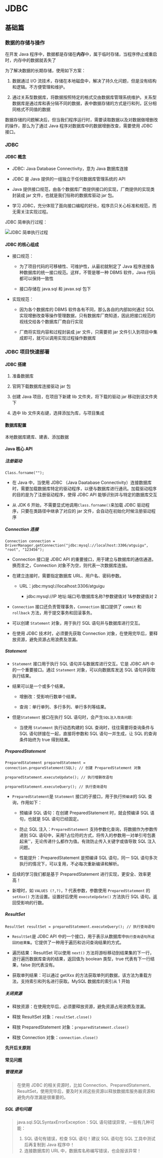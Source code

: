 # JDBC

## 基础篇

### 数据的存储与操作

在开发 Java 程序中，数据都是存储在**内存**中，属于临时存储，当程序停止或重启时，内存中的数据就丢失了

为了解决数据的长期存储，使用如下方案：

1. 数据通过 I/O 流技术，存储在本地磁盘中，解决了持久化问题，但是没有结构和逻辑。不方便管理和维护。

2. 通过关系型数据库，将数据按照特定的格式交由数据库管理系统维护。关系型数据库是通过库和表分隔不同的数据，表中数据存储的方式是行和列，区分相同格式不同值的数据

数据存储的问题解决后，但当我们程序运行时，需要读取数据以及对数据做增删改的操作，那么为了通过 Java 程序对数据库中的数据增删改查，需要使用 JDBC 接口。

### JDBC

#### JDBC 概念

- JDBC: Java Database Connectivity，意为 Java 数据库连接

- JDBC 是 Java 提供的一组独立于任何数据库管理系统的 API

- Java 提供接口规范，由各个数据库厂商提供接口的实现，厂商提供的实现类封装成 jar 文件，也就是我们俗称的数据库驱动 jar 包。

- 学习 JDBC，充分体现了面向接口编程的好处，程序员只关心标准和规范，而无需关注实现过程。

JDBC 简单执行过程：

![JDBC 简单执行过程](img/JDBC_1.png)

#### JDBC 的核心组成

- 接口规范：

  - 为了项目代码的可移植性、可维护性，从最初就制定了 Java 程序连接各种数据库的统一接口规范。这样，不管是哪一种 DBMS 软件，Java 代码都可以保持一致性

  - 接口存储在 java.sql 和 javax.sql 包下

- 实现规范：

  - 因为各个数据库的 DBMS 软件各有不同，那么各自的内部如何通过 SQL 实现增删改查等操作管理数据，只有数据库厂商知道，因此把接口规范的视线交给各个数据库厂商自行实现

  - 厂商将实现内容和过程封装成 jar 文件，只需要把 jar 文件引入到项目中集成即可，就可以调用实现过程操作数据库

### JDBC 项目快速部署

#### JDBC 搭建

1. 准备数据库

2. 官网下载数据库连接驱动 jar 包

3. 创建 Java 项目，在项目下新建 lib 文件夹，将下载的驱动 jar 移动到该文件夹下

4. 选中 lib 文件夹右键，选择添加为库，与项目集成

#### 数据库配置

本地数据库建库、建表、添加数据

#### Java 核心 API

##### 注册驱动

```
Class.forname("");
```

- 在 Java 中，当使用 JDBC （Java Daatabase Connectivity）连接数据库时，需要加载数据库特定的驱动程序，以便与数据库进行通讯。加载驱动程序的目的是为了注册驱动程序，使得 JDBC API 能够识别并与特定的数据库交互

- 从 JDK 6 开始，不需要显式地调用`Class.forname()`来加载 JDBC 驱动程序，只要在类路径中继承了对应的 jar 文件，会自动在初始化时候注册驱动程序

##### Connection 连接

```
Connection connection = DriverManager.getConnection("jdbc:mysql://localhost:3306/atguigu", "root", "123456");
```

- Connection 接口是 JDBC API 的重要接口，用于建立与数据库的通信通道。换而言之，Connection 对象不为空，则代表一次数据库连接。

- 在建立连接时，需要指定数据库 URL、用户名、密码参数。

  - URL：jdbc:mysql://localhost:3306/atguigu

    - jdbc:mysql://IP 地址:端口号/数据库名称?参数键值对 1&参数键值对 2

- `Connection` 接口还负责管理事务，`Connection` 接口提供了 `commit` 和 `rollback` 方法，用于提交事务和回滚事务。

- 可以创建 `Statement` 对象，用于执行 SQL 语句并与数据库进行交互。

- 在使用 JDBC 技术时，必须要先获取 Connection 对象，在使用完毕后，要释放资源，避免资源占用浪费及泄漏。

##### Statement

- `Statement` 接口用于执行 SQL 语句并与数据库进行交互。它是 JDBC API 中的一个重要接口。通过 `Statement` 对象，可以向数据库发送 SQL 语句并获取执行结果。

- 结果可以是一个或多个结果。

  - 增删改：受影响行数单个结果。

  - 查询：单行单列、多行多列、单行多列等结果。

- 但是`Statement` 接口在执行 SQL 语句时，会产生`SQL注入攻击问题`:

  - 当使用 `Statement` 执行动态构建的 SQL 查询时，往往需要将查询条件与 SQL 语句拼接在一起，直接将参数和 SQL 语句一并生成，让 SQL 的查询条件始终为 true 得到结果。

##### PreparedStatement

```
PreparedStatement preparedStatement = connection.prepareStatement(SQL); // 创建 PreparedStatement 对象

preparedStatement.executeUpdate(); // 执行增删改语句

preparedStatement.executeQuery(); // 执行查询语句
```

- `PreparedStatement`是 `Statement` 接口的子接口，用于执行`预编译`的 SQL 查询，作用如下：

  - 预编译 SQL 语句：在创建 PreparedStatement 时，就会预编译 SQL 语句，也就是 SQL 语句已经固定。

  - 防止 SQL 注入：`PreparedStatement` 支持参数化查询，将数据作为参数传递到 SQL 语句中，采用?占位符的方式，将传入的参数用一对单引号包裹起来''，无论传递什么都作为值。有效防止传入关键字或值导致 SQL 注入问题。

  - 性能提升：PreparedStatement 是预编译 SQL 语句，同一 SQL 语句多次执行的情况下，可以复用，不必每次重新编译和解析。

- 后续的学习我们都是基于 PreparedStatement 进行实现，更安全、效率更高！

- 新增时，如 `VALUES (?,?)`，? 代表参数，参数使用 `PreparedStatement` 的 `setXxx()` 方法设置。设置好后使用 `executeUpdate()` 方法执行 SQL 语句。返回受影响的行数。

##### ResultSet

```
ResultSet resultSet = preparedStatement.executeQuery(); // 执行查询语句
```

- `ResultSet`是 JDBC API 中的一个接口，用于表示从数据库中`执行查询语句所返回的结果集`。它提供了一种用于遍历和访问查询结果的方式。

- 遍历结果：ResultSet 可以使用 `next()` 方法将游标移动到结果集的下一行，逐行遍历数据库查询的结果，返回值为 boolean 类型，true 代表有下一行结果，false 则代表没有。

- 获取单列结果：可以通过 getXxx 的方法获取单列的数据，该方法为重载方法，支持索引和列名进行获取。MySQL 数据库的索引从 1 开始

##### 关闭资源

- 释放资源：在使用完毕后，必须要释放资源，避免资源占用浪费及泄漏。

- 释放 ResultSet 对象：`resultSet.close()`

- 释放 PreparedStatement 对象：`preparedStatement.close()`

- 释放 Connection 对象：`connection.close()`

**先开后关原则**

#### 常见问题

##### 管理资源

> 在使用 JDBC 的相关资源时，比如 Connection、PreparedStatement、ResultSet，使用完毕后，要及时关闭这些资源以释放数据库服务器资源和避免内存泄漏是很重要的。

##### SQL 语句问题

> java.sql.SQLSyntaxErrorException：SQL 语句错误异常，一般有几种可能：
>
> 1. SQL 语句有错误，检查 SQL 语句！建议 SQL 语句在 SQL 工具中测试后再复制到 Java 程序中！
> 2. 连接数据库的 URL 中，数据库名称编写错误，也会报该异常！
